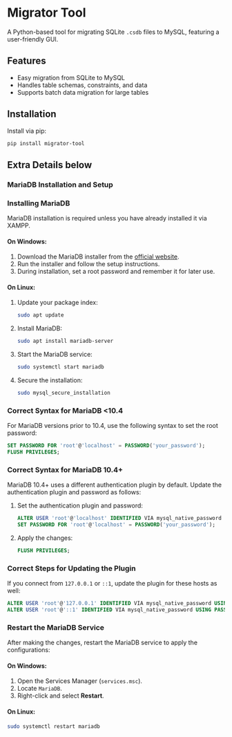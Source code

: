 # Migrator Tool

A Python-based tool for migrating SQLite `.csdb` files to MySQL, featuring a user-friendly GUI.

## Features
- Easy migration from SQLite to MySQL
- Handles table schemas, constraints, and data
- Supports batch data migration for large tables

## Installation
Install via pip:

```bash
pip install migrator-tool

```
## Extra Details below

### MariaDB Installation and Setup

### Installing MariaDB

MariaDB installation is required unless you have already installed it via XAMPP.

#### On Windows:
1. Download the MariaDB installer from the [official website](https://mariadb.org/download/).
2. Run the installer and follow the setup instructions.
3. During installation, set a root password and remember it for later use.

#### On Linux:
1. Update your package index:
   ```bash
   sudo apt update
   ```
2. Install MariaDB:
   ```bash
   sudo apt install mariadb-server
   ```
3. Start the MariaDB service:
   ```bash
   sudo systemctl start mariadb
   ```
4. Secure the installation:
   ```bash
   sudo mysql_secure_installation
   ```

### Correct Syntax for MariaDB <10.4

For MariaDB versions prior to 10.4, use the following syntax to set the root password:

```sql
SET PASSWORD FOR 'root'@'localhost' = PASSWORD('your_password');
FLUSH PRIVILEGES;
```

### Correct Syntax for MariaDB 10.4+

MariaDB 10.4+ uses a different authentication plugin by default. Update the authentication plugin and password as follows:

1. Set the authentication plugin and password:
   ```sql
   ALTER USER 'root'@'localhost' IDENTIFIED VIA mysql_native_password USING PASSWORD('your_password');
   SET PASSWORD FOR 'root'@'localhost' = PASSWORD('your_password');
   ```
2. Apply the changes:
   ```sql
   FLUSH PRIVILEGES;
   ```

### Correct Steps for Updating the Plugin

If you connect from `127.0.0.1` or `::1`, update the plugin for these hosts as well:

```sql
ALTER USER 'root'@'127.0.0.1' IDENTIFIED VIA mysql_native_password USING PASSWORD('your_password');
ALTER USER 'root'@'::1' IDENTIFIED VIA mysql_native_password USING PASSWORD('your_password');
```

### Restart the MariaDB Service

After making the changes, restart the MariaDB service to apply the configurations:

#### On Windows:
1. Open the Services Manager (`services.msc`).
2. Locate `MariaDB`.
3. Right-click and select **Restart**.

#### On Linux:
```bash
sudo systemctl restart mariadb
```

